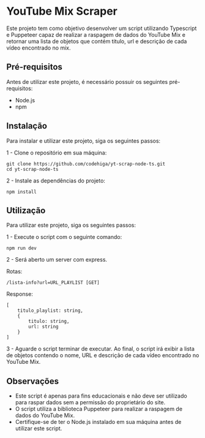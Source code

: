 # YouTube Mix Scraper

Este projeto tem como objetivo desenvolver um script utilizando Typescript e Puppeteer capaz de realizar a raspagem de dados do YouTube Mix e retornar uma lista de objetos que contém titulo, url e descrição de cada vídeo encontrado no mix.

## Pré-requisitos

Antes de utilizar este projeto, é necessário possuir os seguintes pré-requisitos:

- Node.js
- npm

## Instalação

Para instalar e utilizar este projeto, siga os seguintes passos:

1 - Clone o repositório em sua máquina:

```
git clone https://github.com/codehiga/yt-scrap-node-ts.git
cd yt-scrap-node-ts
```

2 - Instale as dependências do projeto:

```
npm install
```

## Utilização

Para utilizar este projeto, siga os seguintes passos:

1 - Execute o script com o seguinte comando:

```
npm run dev
```

2 - Será aberto um server com express.

Rotas:

```
/lista-info?url=URL_PLAYLIST [GET]
```

Response:

```
[
    titulo_playlist: string,
    {
        titulo: string,
        url: string
    }
]
```

3 - Aguarde o script terminar de executar. Ao final, o script irá exibir a lista de objetos contendo o nome, URL e descrição de cada vídeo encontrado no YouTube Mix.

## Observações

- Este script é apenas para fins educacionais e não deve ser utilizado para raspar dados sem a permissão do proprietário do site.
- O script utiliza a biblioteca Puppeteer para realizar a raspagem de dados do YouTube Mix.
- Certifique-se de ter o Node.js instalado em sua máquina antes de utilizar este script.
